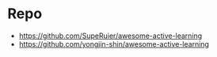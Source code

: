 

# Repo
- https://github.com/SupeRuier/awesome-active-learning
- https://github.com/yongjin-shin/awesome-active-learning




